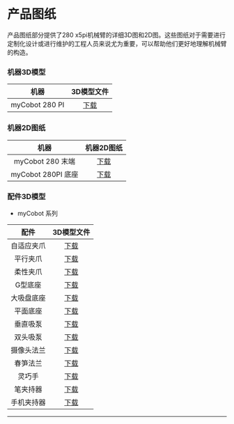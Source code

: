 # 产品图纸
产品图纸部分提供了280 x5pi机械臂的详细3D图和2D图。这些图纸对于需要进行定制化设计或进行维护的工程人员来说尤为重要，可以帮助他们更好地理解机械臂的构造。

### 机器3D模型

|       机器       |                          3D模型文件                          |
| :--------------: | :----------------------------------------------------------: |
| myCobot 280 PI | [下载](https://download.elephantrobotics.com/Product_3d_files/myCobot_280_PI_230708.STEP) |

### 机器2D图纸

|  机器 | 机器2D图纸 |
| :---------: | :--------------:|
| myCobot 280 末端| [下载](https://download.elephantrobotics.com/Product_3d_files/230918/myCobot_280_Atom_230918.PDF) |
| myCobot 280PI 底座| [下载](https://download-elephantrobotics.oss-cn-shenzhen.aliyuncs.com/Product_3d_files/myArm300/280pi%E5%BA%95%E5%BA%A7-2d%E5%9B%BE%E7%BA%B8.pdf) |


### 配件3D模型

- myCobot 系列

|    配件    |                          3D模型文件                          |
| :--------: | :----------------------------------------------------------: |
| 自适应夹爪 | [下载](https://download.elephantrobotics.com/Product_3d_files/myCobot%20280%20%E9%85%8D%E4%BB%B6/%E8%87%AA%E9%80%82%E5%BA%94/%E8%87%AA%E9%80%82%E5%BA%94%E5%A4%B9%E7%88%AA%E6%95%B4%E4%BD%93_230708.STEP) |
|  平行夹爪  | [下载](https://download.elephantrobotics.com/Product_3d_files/myCobot%20280%20%E9%85%8D%E4%BB%B6/%E5%B9%B3%E8%A1%8C%E5%A4%B9%E7%88%AA/%E5%B9%B3%E8%A1%8C%E5%A4%B9%E7%88%AA%E6%95%B4%E4%BD%93_230708.STEP) |
|  柔性夹爪  | [下载](https://download.elephantrobotics.com/Product_3d_files/myCobot%20280%20%E9%85%8D%E4%BB%B6/%E6%9F%94%E6%80%A7%E5%A4%B9%E7%88%AA/%E6%9F%94%E6%80%A7%E5%A4%B9%E7%88%AA_230708.STEP) |
|  G型底座   | [下载](https://download.elephantrobotics.com/Product_3d_files/myCobot%20280%20%E9%85%8D%E4%BB%B6/G%E5%9E%8B%E5%BA%95%E5%BA%A7/G%E5%9E%8B%E5%BA%95%E5%BA%A72.0_230708.STEP) |
| 大吸盘底座 | [下载](https://download.elephantrobotics.com/Product_3d_files/myCobot%20280%20%E9%85%8D%E4%BB%B6/%E5%A4%A7%E5%90%B8%E7%9B%98/%E5%A4%A7%E5%90%B8%E7%9B%98_230708.STEP) |
|  平面底座  | [下载](https://download.elephantrobotics.com/Product_3d_files/myCobot%20280%20%E9%85%8D%E4%BB%B6/%E5%B9%B3%E9%9D%A2%E5%BA%95%E5%BA%A7/%E5%B9%B3%E9%9D%A2%E5%BA%95%E5%BA%A7_230708.STEP) |
|  垂直吸泵  | [下载](https://download.elephantrobotics.com/Product_3d_files/myCobot%20280%20%E9%85%8D%E4%BB%B6/%E5%9E%82%E7%9B%B4%E5%90%B8%E6%B3%B5/%E5%9E%82%E7%9B%B4%E5%90%B8%E6%B3%B5_230708.STEP) |
|  双头吸泵  | [下载](https://download.elephantrobotics.com/Product_3d_files/myCobot%20280%20%E9%85%8D%E4%BB%B6/%E5%8F%8C%E5%A4%B4%E5%90%B8%E6%B3%B5/%E5%8F%8C%E5%A4%B4%E5%90%B8%E6%B3%B5_230708.STEP) |
| 摄像头法兰 | [下载](https://download.elephantrobotics.com/Product_3d_files/myCobot%20280%20%E9%85%8D%E4%BB%B6/%E6%91%84%E5%83%8F%E5%A4%B4%E6%A8%A1%E7%BB%84/%E6%91%84%E5%83%8F%E5%A4%B4%E6%B3%95%E5%85%B0_230708.STEP) |
|  春笋法兰  | [下载](https://download.elephantrobotics.com/Product_3d_files/myCobot%20280%20%E9%85%8D%E4%BB%B6/%E6%98%A5%E7%AC%8B%E6%B3%95%E5%85%B0/%E6%98%A5%E7%AC%8B%E6%B3%95%E5%85%B0_230708.STEP) |
|   灵巧手   | [下载](https://download.elephantrobotics.com/Product_3d_files/myCobot%20280%20%E9%85%8D%E4%BB%B6/%E7%81%B5%E5%B7%A7%E6%89%8B/%E7%81%B5%E5%B7%A7%E6%89%8B_230708.STEP) |
|  笔夹持器  | [下载](https://download.elephantrobotics.com/Product_3d_files/myCobot%20280%20%E9%85%8D%E4%BB%B6/%E7%AC%94%E5%A4%B9%E6%8C%81%E5%99%A8/%E7%AC%94%E5%A4%B9%E6%8C%81%E5%99%A8_230708.STEP) |
| 手机夹持器 | [下载](https://download.elephantrobotics.com/Product_3d_files/myCobot%20280%20%E9%85%8D%E4%BB%B6/%E6%89%8B%E6%9C%BA%E5%A4%B9%E6%8C%81%E5%99%A8/%E6%89%8B%E6%9C%BA%E5%A4%B9%E6%8C%81%E5%99%A8_230708.STEP) |




---

